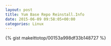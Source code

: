 ```yaml
---
layout: post                                                                                                              
title: Yum Base Repo Reinstall.Info                                                                                                                       
date: 2015-06-09 09:58:05+00:00                                                                                                                        
categories: Linux                                                                                                                
---                                                                                                                              
```


{% gist makeittotop/00153a998df33b148727 %}                                                                                                           


